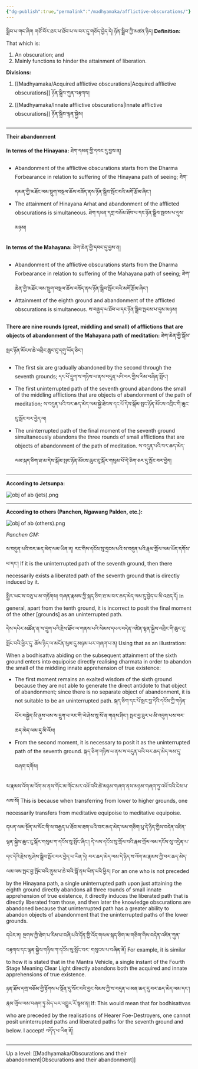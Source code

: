 ```yaml
---
{"dg-publish":true,"permalink":"/madhyamaka/afflictive-obscurations/"}
---
```


སྒྲིབ་པ་གང་ཞིག གཙོ་བོར་ཐར་པ་ཐོབ་པ་ལ་བར་དུ་གཅོད་བྱེད་དེ། ཉོན་སྒྲིབ་ཀྱི་མཚན་ཉིད།
**Definition:** That which is:
1. An obscuration; and
2. Mainly functions to hinder the attainment of liberation.

**Divisions:**
1. [[Madhyamaka/Acquired afflictive obscurations\|Acquired afflictive obscurations]] ཉོན་སྒྲིབ་ཀུན་བརྟགས།
2. [[Madhyamaka/Innate afflictive obscurations\|Innate afflictive obscurations]] ཉོན་སྒྲིབ་ལྷན་སྐྱེས།

---
**Their abandonment**
 
**In terms of the Hinayana:** ཐེག་དམན་གྱི་དབང་དུ་བྱས་ན། 
- Abandonment of the afflictive obscurations starts from the Dharma Forbearance in relation to suffering of the Hinayana path of seeing; ཐེག་དམན་གྱི་མཐོང་ལམ་སྡུག་བསྔལ་ཆོས་བཟོད་ནས་ཉོན་སྒྲིབ་སྤོང་བའི་མགོ་རྩོམ་ཞིང་།
- The attainment of Hinayana Arhat and abandonment of the afflicted obscurations is simultaneous.
ཐེག་དམན་དགྲ་བཅོམ་ཐོབ་པ་དང་ཉོན་སྒྲིབ་སྤངས་པ་དུས་མཉམ།

**In terms of the Mahayana:** ཐེག་ཆེན་གྱི་དབང་དུ་བྱས་ན། 
- Abandonment of the afflictive obscurations starts from the Dharma Forbearance in relation to suffering of the Mahayana path of seeing; ཐེག་ཆེན་གྱི་མཐོང་ལམ་སྡུག་བསྔལ་ཆོས་བཟོད་ནས་ཉོན་སྒྲིབ་སྤོང་བའི་མགོ་རྩོམ་ཞིང་། 
- Attainment of the eighth ground and abandonment of the afflicted obscurations is simultaneous.
ས་བརྒྱད་པ་ཐོབ་པ་དང་ཉོན་སྒྲིབ་སྤངས་པ་དུས་མཉམ།

**There are nine rounds (great, middling and small) of afflictions that are objects of abandonment of the Mahayana path of meditation:** ཐེག་ཆེན་གྱི་སྒོམ་སྤང་ཉོན་མོངས་ཆེ་འབྲིང་ཆུང་ངུ་དགུ་ཡོད་ཅིང་། 
- The first six are gradually abandoned by the second through the seventh grounds;
དང་པོ་དྲུག་ས་གཉིས་པ་ནས་བདུན་པའི་བར་གྱིས་རིམ་བཞིན་སྤོང་།
- The first uninterrupted path of the seventh ground abandons the small of the middling afflictions that are objects of abandonment of the path of meditation;
ས་བདུན་པའི་བར་ཆད་མེད་ལམ་སྐྱེ་ཐེབས་དང་པོ་དེས་སྒོམ་སྤང་ཉོན་མོངས་འབྲིང་གི་ཆུང་ངུ་སྤོང་བར་བྱེད་ལ།
- The uninterrupted path of the final moment of the seventh ground simultaneously abandons the three rounds of small afflictions that are objects of abandonment of the path of meditation.
ས་བདུན་པའི་བར་ཆད་མེད་ལམ་སྐད་ཅིག་ཐ་མ་དེས་སྒོམ་སྤང་ཉོན་མོངས་ཆུང་ངུ་སྐོར་གསུམ་པོ་དེ་ཅིག་ཅར་དུ་སྤོང་བར་བྱེད།

---
**According to Jetsunpa:**

![obj of ab (jets).png](/img/user/Madhyamaka/obj%20of%20ab%20(jets).png)

---
**According to others (Panchen, Ngawang Palden, etc.):**

![obj of ab (others).png](/img/user/Madhyamaka/obj%20of%20ab%20(others).png)

*Panchen GM:*

ས་བདུན་པའི་བར་ཆད་མེད་ལམ་ཡིན་ན། རང་གིས་དངོས་སུ་དྲངས་པའི་ས་བདུན་པའི་རྣམ་གྲོལ་ལམ་ཡོད་དགོས་པ་དང་། 
If it is the uninterrupted path of the seventh ground, then there necessarily exists a liberated path of the seventh ground that is directly induced by it.

སྤྱིར་ཡང་ས་བཅུ་པ་མ་གཏོགས། གཞན་རྣམས་ཀྱི་སྐད་ཅིག་ཐ་མ་བར་ཆད་མེད་ལམ་དུ་བྱེད་པ་མི་འཐད་དོ།
In general, apart from the tenth ground, it is incorrect to posit the final moment of the other [grounds] as an uninterrupted path.

དེས་དཔེར་མཚོན་ན་ས་དྲུག་པའི་རྗེས་ཐོབ་ལ་གནས་པའི་སེམས་དཔའ་བདེན་འཛིན་ལྷན་སྐྱེས་འབྲིང་གི་ཆུང་ངུ་སྤོང་བའི་ཕྱིར་དུ་
ཆོས་ཉིད་ལ་མངོན་སུམ་དུ་མཉམ་པར་གཞག་པ་ན།
Using that as an illustration: When a bodhisattva abiding on the subsequent attainment of the sixth ground enters into equipoise directly realising dharmata in order to abandon the small of the middling innate apprehension of true existence:
- The first moment remains an exalted wisdom of the sixth ground because they are not able to generate the direct antidote to that object of abandonment; since there is no separate object of abandonment, it is not suitable to be an uninterrupted path. 
  སྐད་ཅིག་དང་པོ་སྤང་བྱ་དེའི་དངོས་ཀྱི་གཉེན་པོར་བསྐྱེད་མི་ནུས་པས་ས་དྲུག་པ་རང་གི་ཡེ་ཤེས་སུ་སོ་ན་གནས་ཤིང་།
  སྤང་བྱ་ཟུར་པ་མི་འདུག་པས་བར་ཆད་མེད་ལམ་དུ་མི་འོས།
- From the second moment, it is necessary to posit it as the uninterrupted path of the seventh ground.
  སྐད་ཅིག་གཉིས་པ་ནས་ས་བདུན་པའི་བར་ཆད་མེད་ལམ་དུ་བཞག་དགོས།

ས་རྣམས་འོག་མ་འོག་མ་ནས་གོང་མ་གོང་མར་འཕོ་བའི་ཚེ་མཉམ་གཞག་ནས་མཉམ་གཞག་ཏུ་འཕོ་བའི་ངེས་པ་ལས་སོ།
This is because when transferring from lower to higher grounds, one necessarily transfers from meditative equipoise to meditative equipoise.

དམན་ལམ་སྔོན་མ་སོང་གི་ས་བརྒྱད་པ་ཐོབ་མ་ཐག་པའི་བར་ཆད་མེད་ལམ་གཅིག་པུ་དེ་ཉིད་ཀྱིས་བདེན་འཛིན་ལྷན་སྐྱེས་ཆུང་ངུ་སྐོར་གསུམ་ཀ་དངོས་སུ་སྤོང་ཞིང་། 
དེ་ལས་དངོས་སུ་གྲོལ་བའི་རྣམ་གྲོལ་ལམ་དངོས་སུ་འདྲེན་པ་དང་དེའི་རྗེས་སུ་ཤེས་སྒྲིབ་སྤོང་བར་བྱེད་པ་ཡིན་ཏེ། 
བར་ཆད་མེད་ལམ་དེ་ཉིད་ས་འོག་མ་རྣམས་ཀྱི་བར་ཆད་མེད་ལམ་ལས་སྤང་བྱ་སྤོང་བའི་ནུས་པ་ཆེ་བའི་སྒོ་ནས་ཡིན་པའི་ཕྱིར། 
For an one who is not preceded by the Hinayana path, a single uninterrupted path upon just attaining the eighth ground directly abandons all three rounds of small innate apprehension of true existence, it directly induces the liberated path that is directly liberated from those, and then later the knowledge obscurations are abandoned because that uninterrupted path has a greater ability to abandon objects of abandonment that the uninterrupted paths of the lower grounds.

དཔེར་ན། སྔགས་ཀྱི་ཐེག་པ་རིམ་པ་བཞི་པའི་དོན་གྱི་འོད་གསལ་སྐད་ཅིག་མ་གཅིག་གིས་བདེན་འཛིན་ཀུན་བརྟགས་དང་ལྷན་སྐྱེས་གཉིས་ཀ་དངོས་སུ་སྤོང་བར་
གསུངས་པ་བཞིན་ནོ།
For example, it is similar to how it is stated that in the Mantra Vehicle, a single instant of the Fourth Stage Meaning Clear Light directly abandons both the acquired and innate apprehensions of true existence.

ཉན་ཐོས་དགྲ་བཅོམ་གྱི་རྟོགས་པ་སྔོན་དུ་སོང་བའི་བྱང་སེམས་ཀྱི་ས་བདུན་པ་མན་ཆད་དུ་བར་ཆད་མེད་ལམ་དང་། རྣམ་གྲོལ་ལམ་བཞག་ཏུ་མེད་པར་འགྱུར་རོ་སྙམ་ན། 
If: This would mean that for bodhisattvas who are preceded by the realisations of Hearer Foe-Destroyers, one cannot posit uninterrupted paths and liberated paths for the seventh ground and below.
I accept! འདོད་པ་ཡིན་ནོ།


---
Up a level: [[Madhyamaka/Obscurations and their abandonment\|Obscurations and their abandonment]]